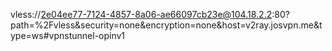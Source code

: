 vless://2e04ee77-7124-4857-8a06-ae66097cb23e@104.18.2.2:80?path=%2Fvless&security=none&encryption=none&host=v2ray.josvpn.me&type=ws#vpnstunnel-opinv1
